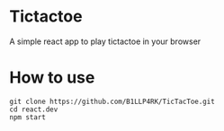 # Tictactoe

A simple react app to play tictactoe in your browser

# How to use
```
git clone https://github.com/B1LLP4RK/TicTacToe.git
cd react.dev
npm start
```
